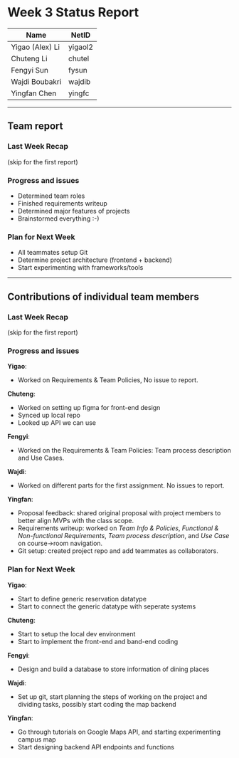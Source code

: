 # Week 3 Status Report

| Name            | NetID   |
| --------------- | ------- |
| Yigao (Alex) Li | yigaol2 |
| Chuteng Li      | chutel  |
| Fengyi Sun      | fysun   |
| Wajdi Boubakri  | wajdib  |
| Yingfan Chen    | yingfc  |

---

## Team report

### Last Week Recap

(skip for the first report)

### Progress and issues

- Determined team roles
- Finished requirements writeup
- Determined major features of projects
- Brainstormed everything :-)

### Plan for Next Week

- All teammates setup Git
- Determine project architecture (frontend + backend)
- Start experimenting with frameworks/tools

---

## Contributions of individual team members

### Last Week Recap

(skip for the first report)

### Progress and issues

**Yigao**:

- Worked on Requirements & Team Policies, No issue to report.

**Chuteng**:

- Worked on setting up figma for front-end design
- Synced up local repo
- Looked up API we can use

**Fengyi**:

- Worked on the Requirements & Team Policies: Team process description and Use Cases.

**Wajdi**:

- Worked on different parts for the first assignment. No issues to report.

**Yingfan**:

- Proposal feedback: shared original proposal with project members to better align MVPs with the class scope.
- Requirements writeup: worked on _Team Info & Policies_, _Functional & Non-functional Requirements_, _Team process description_, and _Use Case_ on course->room navigation.
- Git setup: created project repo and add teammates as collaborators.

### Plan for Next Week

**Yigao**:

- Start to define generic reservation datatype
- Start to connect the generic datatype with seperate systems

**Chuteng**:

- Start to setup the local dev environment
- Start to implement the front-end and band-end coding

**Fengyi**:

- Design and build a database to store information of dining places

**Wajdi**:

- Set up git, start planning the steps of working on the project and dividing tasks, possibly start coding the map backend

**Yingfan**:

- Go through tutorials on Google Maps API, and starting experimenting campus map
- Start designing backend API endpoints and functions
